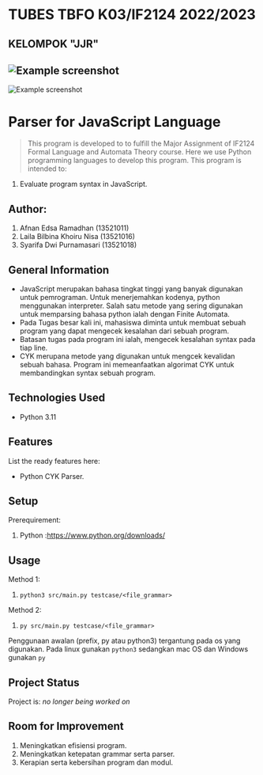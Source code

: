 # TUBES TBFO K03/IF2124 2022/2023
## KELOMPOK "JJR"

![Example screenshot](https://upload.wikimedia.org/wikipedia/commons/f/f8/Python_logo_and_wordmark.svg)
------------------------------------------------------------------------------------------------
![Example screenshot](https://oracle-devrel.github.io/devo-image-repository/seo-thumbnails/JavaScript---Thumbnail-1200-x-630.jpg)

# Parser for JavaScript Language
> This program is developed to to fulfill the Major Assignment of IF2124 Formal Language and Automata Theory course. Here we use Python programming languages to develop this program. This program is intended to:
1. Evaluate program syntax in JavaScript.

## Author:
1. Afnan Edsa Ramadhan (13521011)
2. Laila Bilbina Khoiru Nisa (13521016)
3. Syarifa Dwi Purnamasari (13521018)

## General Information
- JavaScript merupakan bahasa tingkat tinggi yang banyak digunakan untuk pemrograman. Untuk menerjemahkan kodenya, python menggunakan interpreter. Salah satu metode yang sering digunakan untuk memparsing bahasa python ialah dengan Finite Automata.
- Pada Tugas besar kali ini, mahasiswa diminta untuk membuat sebuah program yang dapat mengecek kesalahan dari sebuah program.
- Batasan tugas pada program ini ialah, mengecek kesalahan syntax pada tiap line.
- CYK merupana metode yang digunakan untuk mengcek kevalidan sebuah bahasa. Program ini memeanfaatkan algorimat CYK untuk membandingkan syntax sebuah program.


## Technologies Used
- Python 3.11


## Features
List the ready features here:
- Python CYK Parser.


## Setup
Prerequirement:
1. Python :https://www.python.org/downloads/

## Usage
Method 1:
  1. `python3 src/main.py testcase/<file_grammar>` 

  
Method 2:
  1. `py src/main.py testcase/<file_grammar>`

  Penggunaan awalan (prefix, py atau python3) tergantung pada os yang digunakan.
  Pada linux gunakan `python3` sedangkan mac OS dan Windows gunakan `py`


## Project Status
Project is:  _no longer being worked on_


## Room for Improvement
1. Meningkatkan efisiensi program.
2. Meningkatkan ketepatan grammar serta parser.
3. Kerapian serta kebersihan program dan modul.
